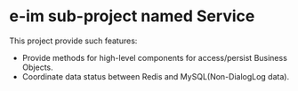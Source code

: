 

# e-im sub-project named Service

This project provide such features:
* Provide methods for high-level components for access/persist Business Objects.
* Coordinate data status between Redis and MySQL(Non-DialogLog data).
